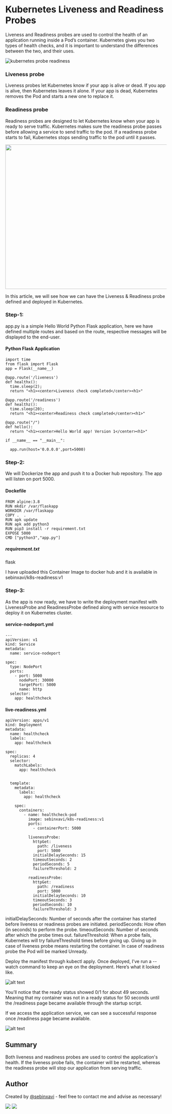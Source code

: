 # Kubernetes Liveness and Readiness Probes 

Liveness and Readiness probes are used to control the health of an application running inside a Pod’s container. Kubernetes gives you two types of health checks, and it is important to understand the differences between the two, and their uses.

![kubernetes probe readiness](kubernetes-probe-readiness.gif)

### Liveness probe
Liveness probes let Kubernetes know if your app is alive or dead. If you app is alive, then Kubernetes leaves it alone. If your app is dead, Kubernetes removes the Pod and starts a new one to replace it.

### Readiness probe
Readiness probes are designed to let Kubernetes know when your app is ready to serve traffic. Kubernetes makes sure the readiness probe passes before allowing a service to send traffic to the pod. If a readiness probe starts to fail, Kubernetes stops sending traffic to the pod until it passes.

<p align="left">
  <img width="700" height="450" src="https://i.ibb.co/0qxzdM4/readiness-diagram-1.png">
</p>

In this article, we will see how we can have the Liveness & Readiness probe defined and deployed in Kubernetes.

### Step-1: 
app.py is a simple Hello World Python Flask application, here we have defined multiple routes and based on the route, respective messages will be displayed to the end-user.

#### Python Flask Application

~~~
import time
from flask import Flask
app = Flask(__name__)

@app.route('/liveness')
def healthx():
  time.sleep(2);
  return "<h1><center>Liveness check completed</center><h1>"
  
@app.route('/readiness')
def healthz():
  time.sleep(20);
  return "<h1><center>Readiness check completed</center><h1>"
  
@app.route("/")
def hello():
  return "<h1><center>Hello World app! Version 1</center><h1>"

if __name__ == "__main__":

  app.run(host='0.0.0.0',port=5000)
~~~

### Step-2: 
We will Dockerize the app and push it to a Docker hub repository. The app will listen on port 5000.

#### Dockefile
~~~
FROM alpine:3.8
RUN mkdir /var/flaskapp
WORKDIR /var/flaskapp
COPY .  .
RUN apk update
RUN apk add python3
RUN pip3 install -r requirement.txt
EXPOSE 5000 
CMD ["python3","app.py"]
~~~

##### requirement.txt
flask

I have uploaded this Container Image to docker hub and it is available in sebinxavi/k8s-readiness:v1

### Step-3:
As the app is now ready, we have to write the deployment manifest with LivenessProbe and ReadinessProbe defined along with service resource to deploy it on Kubernetes cluster.  

#### service-nodeport.yml

~~~
---
apiVersion: v1
kind: Service
metadata:
  name: service-nodeport

spec:
  type: NodePort
  ports:
    - port: 5000
      nodePort: 30000
      targetPort: 5000
      name: http
  selector:
    app: healthcheck
~~~


#### live-readiness.yml

~~~
apiVersion: apps/v1
kind: Deployment
metadata:
  name: healthcheck
  labels:
    app: healthcheck
	
spec:
  replicas: 4
  selector:
    matchLabels:
      app: healthcheck


  template:
    metadata:
      labels:
        app: healthcheck
            
    spec:
      containers:
        - name: healthcheck-pod
          image: sebinxavi/k8s-readiness:v1
          ports:
            - containerPort: 5000
		  
		  livenessProbe:
            httpGet:
              path: /liveness
              port: 5000
            initialDelaySeconds: 15
            timeoutSeconds: 2
            periodSeconds: 5
            failureThreshold: 2
            
          readinessProbe:
            httpGet:
              path: /readiness
              port: 5000
            initialDelaySeconds: 10
            timeoutSeconds: 3
            periodSeconds: 10
            failureThreshold: 3
~~~


initialDelaySeconds: Number of seconds after the container has started before liveness or readiness probes are initiated. 
periodSeconds: How often (in seconds) to perform the probe. 
timeoutSeconds: Number of seconds after which the probe times out. 
failureThreshold: When a probe fails, Kubernetes will try failureThreshold times before giving up. Giving up in case of liveness probe means restarting the container. In case of readiness probe the Pod will be marked Unready.

Deploy the manifest through kubectl apply. Once deployed, I’ve run a --watch command to keep an eye on the deployment. Here’s what it looked like.

![alt text](https://i.ibb.co/61fMsC6/pod-status.png)

You’ll notice that the ready status showed 0/1 for about 49 seconds. Meaning that my container was not in a ready status for 50 seconds until the /readiness page became available through the startup script.

If we access the application service, we can see a successful response once /readiness page became available.

![alt text](https://i.ibb.co/7rfdBwW/app-browser.png)

## Summary

Both liveness and readiness probes are used to control the application's health. If the liveness probe fails, the container will be restarted, whereas the readiness probe will stop our application from serving traffic.

## Author
Created by [@sebinxavi](https://www.linkedin.com/in/sebinxavi/) - feel free to contact me and advise as necessary!

<a href="mailto:sebin.xavi1@gmail.com"><img src="https://img.shields.io/badge/-sebin.xavi1@gmail.com-D14836?style=flat&logo=Gmail&logoColor=white"/></a>
<a href="https://www.linkedin.com/in/sebinxavi"><img src="https://img.shields.io/badge/-Linkedin-blue"/></a>
